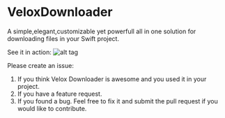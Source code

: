 # VeloxDownloader

A simple,elegant,customizable yet powerfull all in one solution for downloading files in your Swift project. 

See it in action:
![alt tag](https://cloud.githubusercontent.com/assets/1389212/20846414/7fc1b224-b897-11e6-99c7-2a5a4e9cca40.gif)

Please create an issue:

1. If you think Velox Downloader is awesome and you used it in your project.
2. If you have a feature request.
3. If you found a bug. Feel free to fix it and submit the pull request if you would like to contribute.
